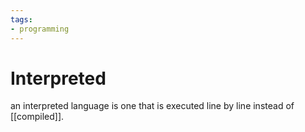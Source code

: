 ```yaml
---
tags:
- programming
---
```

# Interpreted

an interpreted language is one that is executed line by line instead of [[compiled]].

